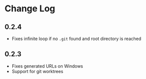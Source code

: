 # Change Log

## 0.2.4

- Fixes infinite loop if no `.git` found and root directory is reached

## 0.2.3

- Fixes generated URLs on Windows
- Support for git worktrees
